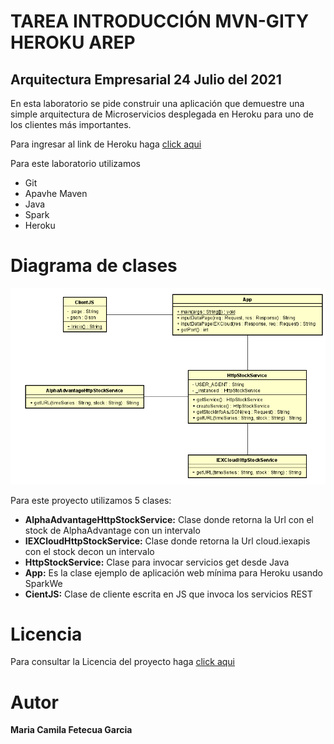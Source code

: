 
# TAREA INTRODUCCIÓN MVN-GITY HEROKU AREP
## Arquitectura Empresarial 24 Julio del 2021 


En esta laboratorio se pide construir una aplicación que demuestre una simple arquitectura de Microservicios desplegada en Heroku para uno de los clientes más importantes.

 Para ingresar al link de Heroku haga [click aqui](https://introduccionmaven.herokuapp.com/)

Para este laboratorio utilizamos  
  + Git 
  + Apavhe Maven 
  + Java 
  + Spark
  + Heroku
  

  # Diagrama de clases  

   ![Imagen](https://github.com/camilaFetecua/TallerHerokuAREP/blob/master/Imagenes/DiagramadeClases.PNG)
   
   Para este proyecto utilizamos 5 clases:
  + **AlphaAdvantageHttpStockService:** Clase donde retorna la Url con el stock de AlphaAdvantage con un intervalo
  + **IEXCloudHttpStockService:** Clase donde retorna la Url cloud.iexapis con el stock decon un intervalo
  + **HttpStockService:** Clase para invocar servicios get desde Java
  + **App:** Es la clase ejemplo de aplicación web mínima para Heroku usando SparkWe
  + **CientJS:** Clase de cliente escrita en JS que invoca los servicios REST

  
    
   # Licencia

  Para consultar la Licencia del proyecto haga [click aqui](https://github.com/camilaFetecua/TallerHerokuAREP/blob/master/LICENSE.md)
  
  
# Autor 
  **Maria Camila Fetecua Garcia** 

      


